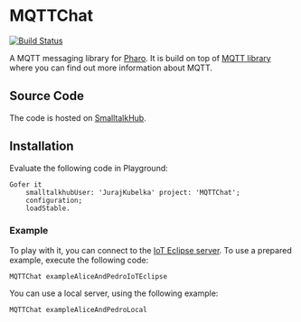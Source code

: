 # MQTTChat

[![Build Status](https://travis-ci.org/JurajKubelka/MQTTChat.svg?branch=master)](https://travis-ci.org/JurajKubelka/MQTTChat)

A MQTT messaging library for [Pharo](http://pharo.org). It is build on top of [MQTT library](http://github.com/svenvc/mqtt) where you can find out more information about MQTT.

## Source Code

The code is hosted on [SmalltalkHub](http://smalltalkhub.com/#!/~JurajKubelka/MQTTChat).

## Installation

Evaluate the following code in Playground:

```
Gofer it
	smalltalkhubUser: 'JurajKubelka' project: 'MQTTChat';
	configuration;
	loadStable.
```

### Example

To play with it, you can connect to the [IoT Eclipse server](http://iot.eclipse.org). To use a prepared example, execute the following code:

```
MQTTChat exampleAliceAndPedroIoTEclipse
```

You can use a local server, using the following example:

```
MQTTChat exampleAliceAndPedroLocal
```
